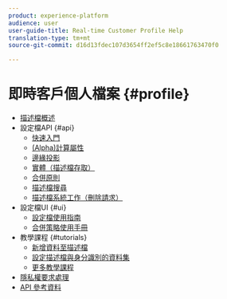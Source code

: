 ```yaml
---
product: experience-platform
audience: user
user-guide-title: Real-time Customer Profile Help
translation-type: tm+mt
source-git-commit: d16d13fdec107d3654ff2ef5c8e18661763470f0

---
```



# 即時客戶個人檔案 {#profile}

* [描述檔概述](home.md)
* 設定檔API {#api}
   * [快速入門](api/getting-started.md)
   * [(Alpha)計算屬性](api/computed-attributes.md)
   * [邊緣投影](api/edge-projections.md)
   * [實體（描述檔存取）](api/entities.md)
   * [合併原則](api/merge-policies.md)
   * [描述檔搜尋](api/profile-search.md)
   * [描述檔系統工作（刪除請求）](api/profile-system-jobs.md)
* 設定檔UI {#ui}
   * [設定檔使用指南](ui/user-guide.md)
   * [合併策略使用手冊](ui/merge-policies.md)
* 教學課程 {#tutorials}
   * [新增資料至描述檔](tutorials/add-profile-data.md)
   * [設定描述檔與身分識別的資料集](tutorials/dataset-configuration.md)
   * [更多教學課程](https://docs.adobe.com/content/help/en/experience-platform/tutorials/home.html)
* [隱私權要求處理](privacy.md)
* [API 參考資料](https://www.adobe.io/apis/experienceplatform/home/api-reference.html#!acpdr/swagger-specs/real-time-customer-profile.yaml)